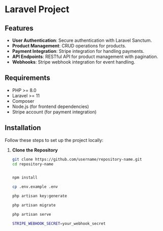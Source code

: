 # Laravel Project


## Features

- **User Authentication**: Secure authentication with Laravel Sanctum.
- **Product Management**: CRUD operations for products.
- **Payment Integration**: Stripe integration for handling payments.
- **API Endpoints**: RESTful API for product management with pagination.
- **Webhooks**: Stripe webhook integration for event handling.

## Requirements

- PHP >= 8.0
- Laravel >= 11
- Composer
- Node.js (for frontend dependencies)
- Stripe account (for payment integration)

## Installation

Follow these steps to set up the project locally:

1. **Clone the Repository**

   ```bash
   git clone https://github.com/username/repository-name.git
   cd repository-name


   npm install

   cp .env.example .env

   php artisan key:generate

   php artisan migrate

   php artisan serve

   STRIPE_WEBHOOK_SECRET=your_webhook_secret







